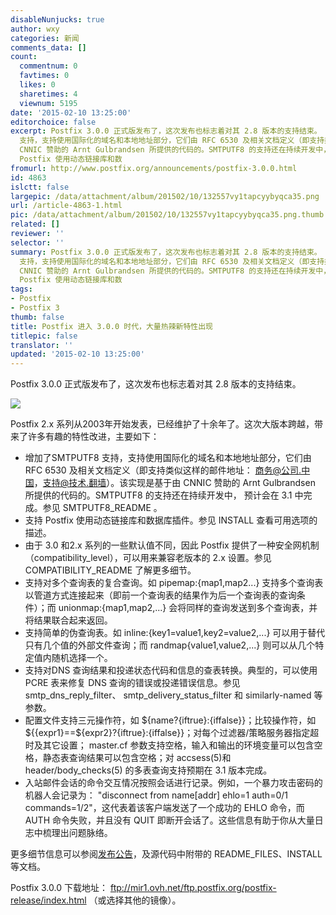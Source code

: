 ```yaml
---
disableNunjucks: true
author: wxy
categories: 新闻
comments_data: []
count:
  commentnum: 0
  favtimes: 0
  likes: 0
  sharetimes: 4
  viewnum: 5195
date: '2015-02-10 13:25:00'
editorchoice: false
excerpt: Postfix 3.0.0 正式版发布了，这次发布也标志着对其 2.8 版本的支持结束。  Postfix 2.x 系列从2003年开始发表，已经维护了十余年了。这次大版本跨越，带来了许多有趣的特性改进，主要如下：   增加了SMTPUTF8
  支持，支持使用国际化的域名和本地地址部分，它们由 RFC 6530 及相关文档定义（即支持类似这样的邮件地址： 商务@公司.中国，支持@技术.翻墙）。该实现是基于由
  CNNIC 赞助的 Arnt Gulbrandsen 所提供的代码的。SMTPUTF8 的支持还在持续开发中， 预计会在 3.1 中完成。参见 SMTPUTF8_README。   支持
  Postfix 使用动态链接库和数
fromurl: http://www.postfix.org/announcements/postfix-3.0.0.html
id: 4863
islctt: false
largepic: /data/attachment/album/201502/10/132557vy1tapcyybyqca35.png
url: /article-4863-1.html
pic: /data/attachment/album/201502/10/132557vy1tapcyybyqca35.png.thumb.jpg
related: []
reviewer: ''
selector: ''
summary: Postfix 3.0.0 正式版发布了，这次发布也标志着对其 2.8 版本的支持结束。  Postfix 2.x 系列从2003年开始发表，已经维护了十余年了。这次大版本跨越，带来了许多有趣的特性改进，主要如下：   增加了SMTPUTF8
  支持，支持使用国际化的域名和本地地址部分，它们由 RFC 6530 及相关文档定义（即支持类似这样的邮件地址： 商务@公司.中国，支持@技术.翻墙）。该实现是基于由
  CNNIC 赞助的 Arnt Gulbrandsen 所提供的代码的。SMTPUTF8 的支持还在持续开发中， 预计会在 3.1 中完成。参见 SMTPUTF8_README。   支持
  Postfix 使用动态链接库和数
tags:
- Postfix
- Postfix 3
thumb: false
title: Postfix 进入 3.0.0 时代，大量热辣新特性出现
titlepic: false
translator: ''
updated: '2015-02-10 13:25:00'
---
```


Postfix 3.0.0 正式版发布了，这次发布也标志着对其 2.8 版本的支持结束。


![](/data/attachment/album/201502/10/132557vy1tapcyybyqca35.png)


Postfix 2.x 系列从2003年开始发表，已经维护了十余年了。这次大版本跨越，带来了许多有趣的特性改进，主要如下：


* 增加了SMTPUTF8 支持，支持使用国际化的域名和本地地址部分，它们由 RFC 6530 及相关文档定义（即支持类似这样的邮件地址： 商务@公司.中国，支持@技术.翻墙）。该实现是基于由 CNNIC 赞助的 Arnt Gulbrandsen 所提供的代码的。SMTPUTF8 的支持还在持续开发中， 预计会在 3.1 中完成。参见 SMTPUTF8\_README 。
* 支持 Postfix 使用动态链接库和数据库插件。参见 INSTALL 查看可用选项的描述。
* 由于 3.0 和2.x 系列的一些默认值不同，因此 Postfix 提供了一种安全网机制（compatibility\_level），可以用来兼容老版本的 2.x 设置。参见 COMPATIBILITY\_README 了解更多细节。
* 支持对多个查询表的复合查询。如 pipemap:{map1,map2...} 支持多个查询表以管道方式连接起来（即前一个查询表的结果作为后一个查询表的查询条件）；而 unionmap:{map1,map2,...} 会将同样的查询发送到多个查询表，并将结果联合起来返回。
* 支持简单的伪查询表。如 inline:{key1=value1,key2=value2,...} 可以用于替代只有几个值的外部文件查询；而 randmap{value1,value2,...} 则可以从几个特定值内随机选择一个。
* 支持对DNS 查询结果和投递状态代码和信息的查表转换。典型的，可以使用 PCRE 表来修复 DNS 查询的错误或投递错误信息。参见 smtp\_dns\_reply\_filter、 smtp\_delivery\_status\_filter 和 similarly-named 等参数。
* 配置文件支持三元操作符，如 ${name?{iftrue}:{iffalse}}；比较操作符，如 ${{expr1}==${expr2}?{iftrue}:{iffalse}}；对每个过滤器/策略服务器指定超时及其它设置； master.cf 参数支持空格，输入和输出的环境变量可以包含空格，静态表查询结果可以包含空格；对 accsess(5)和 header/body\_checks(5) 的多表查询支持预期在 3.1 版本完成。
* 入站邮件会话的命令交互情况按照会话进行记录。例如，一个暴力攻击密码的机器人会记录为： "disconnect from name[addr] ehlo=1 auth=0/1 commands=1/2"，这代表着该客户端发送了一个成功的 EHLO 命令，而 AUTH 命令失败，并且没有 QUIT 即断开会话了。这些信息有助于你从大量日志中梳理出问题脉络。


更多细节信息可以参阅[发布公告](ftp://mir1.ovh.net/ftp.postfix.org/postfix-release/official/postfix-3.0.0.RELEASE_NOTES)，及源代码中附带的 README\_FILES、INSTALL 等文档。


Postfix 3.0.0 下载地址： <ftp://mir1.ovh.net/ftp.postfix.org/postfix-release/index.html> （或选择其他的镜像）。